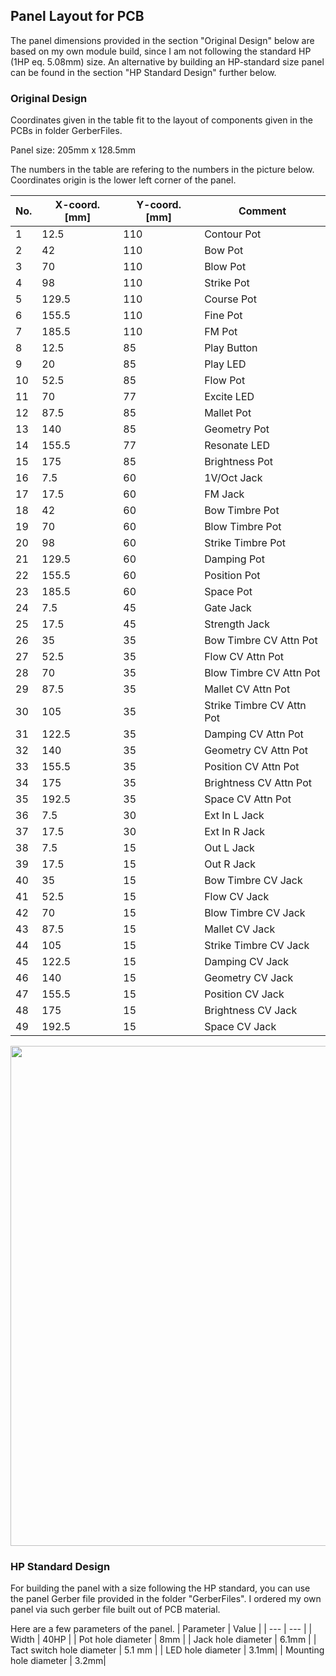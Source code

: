 ## Panel Layout for PCB

The panel dimensions provided in the section "Original Design" below are based on my own module build, since I am not following the standard HP (1HP eq. 5.08mm) size. An alternative by building an HP-standard size panel can be found in the section "HP Standard Design" further below.

### Original Design
Coordinates given in the table fit to the layout of components given in the PCBs in folder GerberFiles.

Panel size: 205mm x 128.5mm

The numbers in the table are refering to the numbers in the picture below.
Coordinates origin is the lower left corner of the panel.


| No. | X-coord. [mm] | Y-coord. [mm] | Comment |
| --- | --- | --- | --- |
| 1 | 12.5 | 110 | Contour Pot |
| 2 | 42 | 110 | Bow Pot |
| 3 | 70 | 110 | Blow Pot |
| 4 | 98 | 110 | Strike Pot |
| 5 | 129.5 | 110 | Course Pot |
| 6 | 155.5 | 110 | Fine Pot |
| 7 | 185.5 | 110 | FM Pot |
| 8 | 12.5 | 85 | Play Button |
| 9 | 20 | 85 | Play LED |
| 10 | 52.5| 85 | Flow Pot |
| 11 | 70 | 77 | Excite LED |
| 12 | 87.5 | 85 | Mallet Pot |
| 13 | 140 | 85 | Geometry Pot |
| 14 | 155.5 | 77 | Resonate LED |
| 15 | 175 | 85 | Brightness Pot |
| 16 | 7.5 | 60 | 1V/Oct Jack |
| 17 | 17.5 | 60 | FM Jack |
| 18 | 42 | 60 | Bow Timbre Pot |
| 19 | 70 | 60 | Blow Timbre Pot |
| 20 | 98 | 60 | Strike Timbre Pot |
| 21 | 129.5 | 60 | Damping Pot |
| 22 | 155.5 | 60 | Position Pot |
| 23 | 185.5 | 60 | Space Pot |
| 24 | 7.5 | 45 | Gate Jack |
| 25 | 17.5 | 45 | Strength Jack |
| 26 | 35 | 35 | Bow Timbre CV Attn Pot |
| 27 | 52.5 | 35 | Flow CV Attn Pot |
| 28 | 70 | 35 | Blow Timbre CV Attn Pot |
| 29 | 87.5 | 35 | Mallet CV Attn Pot |
| 30 | 105 | 35 | Strike Timbre CV Attn Pot |
| 31 | 122.5 | 35 | Damping CV Attn Pot |
| 32 | 140 | 35 | Geometry CV Attn Pot |
| 33 | 155.5 | 35 | Position CV Attn Pot |
| 34 | 175 | 35 | Brightness CV Attn Pot |
| 35 | 192.5 | 35 | Space CV Attn Pot |
| 36 | 7.5 | 30 | Ext In L Jack |
| 37 | 17.5 | 30 | Ext In R Jack |
| 38 | 7.5 | 15 | Out L Jack |
| 39 | 17.5 | 15 | Out R Jack |
| 40 | 35 | 15 | Bow Timbre CV Jack |
| 41 | 52.5 | 15 | Flow CV Jack |
| 42 | 70 | 15 | Blow Timbre CV Jack |
| 43 | 87.5 | 15 | Mallet CV Jack |
| 44 | 105 | 15 | Strike Timbre CV Jack |
| 45 | 122.5 | 15 | Damping CV Jack |
| 46 | 140 | 15 | Geometry CV Jack |
| 47 | 155.5 | 15 | Position CV Jack |
| 48 | 175 | 15 | Brightness CV Jack |
| 49 | 192.5 | 15 | Space CV Jack |

<img width="800" src="https://github.com/TOILmodular/Elements/assets/97026614/045ce84b-78b5-4561-b445-bf73ad37207e">

### HP Standard Design
For building the panel with a size following the HP standard, you can use the panel Gerber file provided in the folder "GerberFiles".
I ordered my own panel via such gerber file built out of PCB material.

Here are a few parameters of the panel.
| Parameter | Value |
| --- | --- |
| Width | 40HP |
| Pot hole diameter | 8mm |
| Jack hole diameter | 6.1mm |
| Tact switch hole diameter | 5.1 mm |
| LED hole diameter | 3.1mm|
| Mounting hole diameter | 3.2mm|
